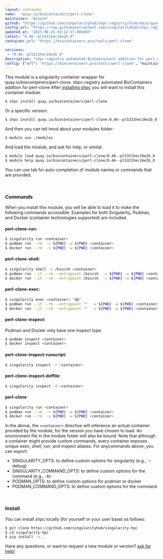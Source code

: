 ```yaml
---
layout: container
name:  "quay.io/biocontainers/perl-clone"
maintainer: "@vsoch"
github: "https://github.com/singularityhub/shpc-registry/blob/main/quay.io/biocontainers/perl-clone/container.yaml"
config_url: "https://raw.githubusercontent.com/singularityhub/shpc-registry/main/quay.io/biocontainers/perl-clone/container.yaml"
updated_at: "2023-08-25 03:22:17.865403"
latest: "0.46--pl5321hec16e2b_0"
container_url: "https://biocontainers.pro/tools/perl-clone"

versions:
 - "0.46--pl5321hec16e2b_0"
description: "shpc-registry automated BioContainers addition for perl-clone"
config: {"url": "https://biocontainers.pro/tools/perl-clone", "maintainer": "@vsoch", "description": "shpc-registry automated BioContainers addition for perl-clone", "latest": {"0.46--pl5321hec16e2b_0": "sha256:488bf96205bd98b2a0fb20dba4f5df57312be18de8671f389f9f9988dae0fe0d"}, "tags": {"0.46--pl5321hec16e2b_0": "sha256:488bf96205bd98b2a0fb20dba4f5df57312be18de8671f389f9f9988dae0fe0d"}, "docker": "quay.io/biocontainers/perl-clone"}
---
```


This module is a singularity container wrapper for quay.io/biocontainers/perl-clone.
shpc-registry automated BioContainers addition for perl-clone
After [installing shpc](#install) you will want to install this container module:


```bash
$ shpc install quay.io/biocontainers/perl-clone
```

Or a specific version:

```bash
$ shpc install quay.io/biocontainers/perl-clone:0.46--pl5321hec16e2b_0
```

And then you can tell lmod about your modules folder:

```bash
$ module use ./modules
```

And load the module, and ask for help, or similar.

```bash
$ module load quay.io/biocontainers/perl-clone/0.46--pl5321hec16e2b_0
$ module help quay.io/biocontainers/perl-clone/0.46--pl5321hec16e2b_0
```

You can use tab for auto-completion of module names or commands that are provided.

<br>

### Commands

When you install this module, you will be able to load it to make the following commands accessible.
Examples for both Singularity, Podman, and Docker (container technologies supported) are included.

#### perl-clone-run:

```bash
$ singularity run <container>
$ podman run --rm  -v ${PWD} -w ${PWD} <container>
$ docker run --rm  -v ${PWD} -w ${PWD} <container>
```

#### perl-clone-shell:

```bash
$ singularity shell -s /bin/sh <container>
$ podman run --it --rm --entrypoint /bin/sh  -v ${PWD} -w ${PWD} <container>
$ docker run --it --rm --entrypoint /bin/sh  -v ${PWD} -w ${PWD} <container>
```

#### perl-clone-exec:

```bash
$ singularity exec <container> "$@"
$ podman run --it --rm --entrypoint ""  -v ${PWD} -w ${PWD} <container> "$@"
$ docker run --it --rm --entrypoint ""  -v ${PWD} -w ${PWD} <container> "$@"
```

#### perl-clone-inspect:

Podman and Docker only have one inspect type.

```bash
$ podman inspect <container>
$ docker inspect <container>
```

#### perl-clone-inspect-runscript:

```bash
$ singularity inspect -r <container>
```

#### perl-clone-inspect-deffile:

```bash
$ singularity inspect -d <container>
```



#### perl-clone

```bash
$ singularity run <container>
$ podman run --rm  -v ${PWD} -w ${PWD} <container>
$ docker run --rm  -v ${PWD} -w ${PWD} <container>
```


In the above, the `<container>` directive will reference an actual container provided
by the module, for the version you have chosen to load. An environment file in the
module folder will also be bound. Note that although a container
might provide custom commands, every container exposes unique exec, shell, run, and
inspect aliases. For anycommands above, you can export:

 - SINGULARITY_OPTS: to define custom options for singularity (e.g., --debug)
 - SINGULARITY_COMMAND_OPTS: to define custom options for the command (e.g., -b)
 - PODMAN_OPTS: to define custom options for podman or docker
 - PODMAN_COMMAND_OPTS: to define custom options for the command

<br>

### Install

You can install shpc locally (for yourself or your user base) as follows:

```bash
$ git clone https://github.com/singularityhub/singularity-hpc
$ cd singularity-hpc
$ pip install -e .
```

Have any questions, or want to request a new module or version? [ask for help!](https://github.com/singularityhub/singularity-hpc/issues)